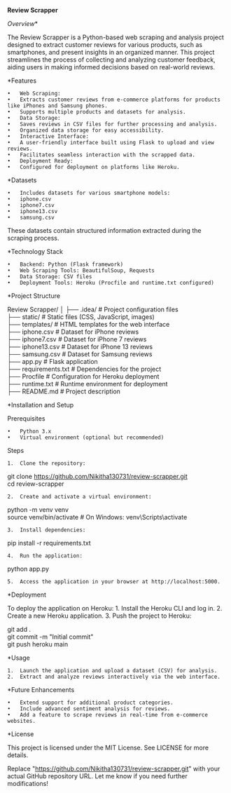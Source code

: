 **Review Scrapper**

*Overview**

The Review Scrapper is a Python-based web scraping and analysis project designed to extract customer reviews for various products, such as smartphones, and present insights in an organized manner. This project streamlines the process of collecting and analyzing customer feedback, aiding users in making informed decisions based on real-world reviews.

*Features

	•	Web Scraping:
	•	Extracts customer reviews from e-commerce platforms for products like iPhones and Samsung phones.
	•	Supports multiple products and datasets for analysis.
	•	Data Storage:
	•	Saves reviews in CSV files for further processing and analysis.
	•	Organized data storage for easy accessibility.
	•	Interactive Interface:
	•	A user-friendly interface built using Flask to upload and view reviews.
	•	Facilitates seamless interaction with the scrapped data.
	•	Deployment Ready:
	•	Configured for deployment on platforms like Heroku.

*Datasets

	•	Includes datasets for various smartphone models:
	•	iphone.csv
	•	iphone7.csv
	•	iphone13.csv
	•	samsung.csv

These datasets contain structured information extracted during the scraping process.

*Technology Stack

	•	Backend: Python (Flask framework)
	•	Web Scraping Tools: BeautifulSoup, Requests
	•	Data Storage: CSV files
	•	Deployment Tools: Heroku (Procfile and runtime.txt configured)

*Project Structure

Review Scrapper/
│
├── .idea/                 # Project configuration files  
├── static/                # Static files (CSS, JavaScript, images)  
├── templates/             # HTML templates for the web interface  
├── iphone.csv             # Dataset for iPhone reviews  
├── iphone7.csv            # Dataset for iPhone 7 reviews  
├── iphone13.csv           # Dataset for iPhone 13 reviews  
├── samsung.csv            # Dataset for Samsung reviews  
├── app.py                 # Flask application  
├── requirements.txt       # Dependencies for the project  
├── Procfile               # Configuration for Heroku deployment  
├── runtime.txt            # Runtime environment for deployment  
├── README.md              # Project description  

*Installation and Setup

Prerequisites

	•	Python 3.x
	•	Virtual environment (optional but recommended)

Steps

	1.	Clone the repository:

git clone https://github.com/Nikitha130731/review-scrapper.git  
cd review-scrapper  


	2.	Create and activate a virtual environment:

python -m venv venv  
source venv/bin/activate  # On Windows: venv\Scripts\activate  


	3.	Install dependencies:

pip install -r requirements.txt  


	4.	Run the application:

python app.py  


	5.	Access the application in your browser at http://localhost:5000.

*Deployment

To deploy the application on Heroku:
	1.	Install the Heroku CLI and log in.
	2.	Create a new Heroku application.
	3.	Push the project to Heroku:

git add .  
git commit -m "Initial commit"  
git push heroku main  

*Usage

	1.	Launch the application and upload a dataset (CSV) for analysis.
	2.	Extract and analyze reviews interactively via the web interface.

*Future Enhancements

	•	Extend support for additional product categories.
	•	Include advanced sentiment analysis for reviews.
	•	Add a feature to scrape reviews in real-time from e-commerce websites.

*License

This project is licensed under the MIT License. See LICENSE for more details.

Replace "https://github.com/Nikitha130731/review-scrapper.git" with your actual GitHub repository URL. Let me know if you need further modifications!
